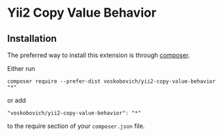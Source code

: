 Yii2 Copy Value Behavior
================================

Installation
------------

The preferred way to install this extension is through [composer](http://getcomposer.org/download/).

Either run

```
composer require --prefer-dist voskobovich/yii2-copy-value-behavior "*"
```

or add

```
"voskobovich/yii2-copy-value-behavior": "*"
```

to the require section of your `composer.json` file.